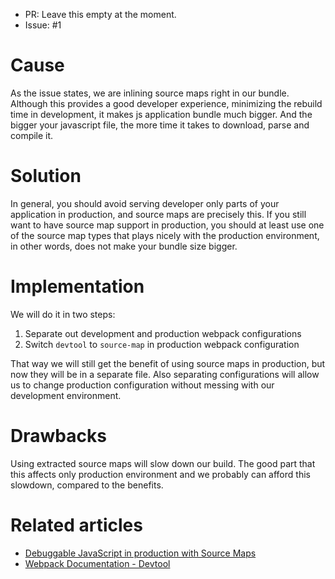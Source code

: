 * PR: Leave this empty at the moment.
* Issue: #1

# Cause

As the issue states, we are inlining source maps right in our bundle. Although
this provides a good developer experience, minimizing the rebuild time in
development, it makes js application bundle much bigger. And the bigger your
javascript file, the more time it takes to download, parse and compile it.

# Solution

In general, you should avoid serving developer only parts of your application in
production, and source maps are precisely this. If you still want to have source
map support in production, you should at least use one of the source map types
that plays nicely with the production environment, in other words, does not make
your bundle size bigger.

# Implementation

We will do it in two steps:

1.  Separate out development and production webpack configurations
2.  Switch `devtool` to `source-map` in production webpack configuration

That way we will still get the benefit of using source maps in production, but
now they will be in a separate file. Also separating configurations will allow
us to change production configuration without messing with our development
environment.

# Drawbacks

Using extracted source maps will slow down our build. The good part that this
affects only production environment and we probably can afford this slowdown,
compared to the benefits.

# Related articles

* [Debuggable JavaScript in production with Source Maps][1]
* [Webpack Documentation - Devtool][2]

[1]: https://blog.sentry.io/2015/10/29/debuggable-javascript-with-source-maps
[2]: https://webpack.js.org/configuration/devtool/#devtool
